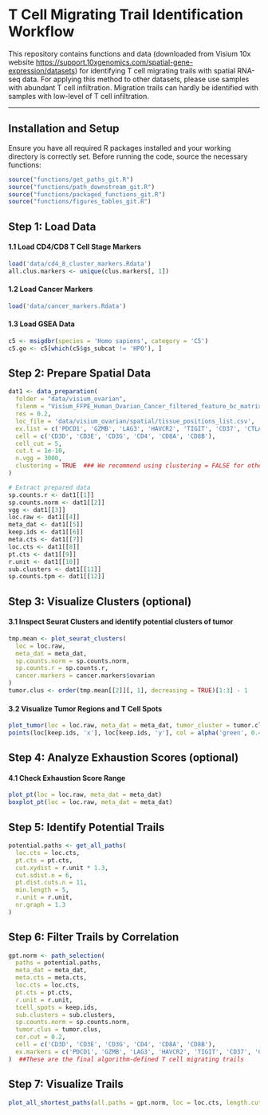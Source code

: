 # T Cell Migrating Trail Identification Workflow

This repository contains functions and data (downloaded from Visium 10x website https://support.10xgenomics.com/spatial-gene-expression/datasets) for identifying T cell migrating trails with spatial RNA-seq data. For applying this method to other datasets, please use samples with abundant T cell infiltration. Migration trails can hardly be identified with samples with low-level of T cell infiltration.  

---

## Installation and Setup

Ensure you have all required R packages installed and your working directory is correctly set. Before running the code, source the necessary functions:
```r
source("functions/get_paths_git.R")
source("functions/path_downstream_git.R")
source("functions/packaged_functions_git.R")
source("functions/figures_tables_git.R")
```

## Step 1: Load Data

#### 1.1 Load CD4/CD8 T Cell Stage Markers
```r
load('data/cd4_8_cluster_markers.Rdata')
all.clus.markers <- unique(clus.markers[, 1])
```

#### 1.2 Load Cancer Markers
```r
load('data/cancer_markers.Rdata')
```

#### 1.3 Load GSEA Data
```r
c5 <- msigdbr(species = 'Homo sapiens', category = 'C5')
c5.go <- c5[which(c5$gs_subcat != 'HPO'), ]
```

## Step 2: Prepare Spatial Data

```r
dat1 <- data_preparation(
  folder = "data/visium_ovarian",  
  filenm = "Visium_FFPE_Human_Ovarian_Cancer_filtered_feature_bc_matrix.h5", 
  res = 0.2,
  loc_file = 'data/visium_ovarian/spatial/tissue_positions_list.csv',
  ex.list = c('PDCD1', 'GZMB', 'LAG3', 'HAVCR2', 'TIGIT', 'CD37', 'CTLA4'),
  cell = c('CD3D', 'CD3E', 'CD3G', 'CD4', 'CD8A', 'CD8B'),
  cell_cut = 5,
  cut.t = 1e-10,
  n.vgg = 3000,
  clustering = TRUE  ### We recommend using clustering = FALSE for other datasets
)

# Extract prepared data
sp.counts.r <- dat1[[1]]
sp.counts.norm <- dat1[[2]]
vgg <- dat1[[3]]
loc.raw <- dat1[[4]]
meta_dat <- dat1[[5]]
keep.ids <- dat1[[6]]
meta.cts <- dat1[[7]]
loc.cts <- dat1[[8]]
pt.cts <- dat1[[9]]
r.unit <- dat1[[10]]
sub.clusters <- dat1[[11]]
sp.counts.tpm <- dat1[[12]]
```

## Step 3: Visualize Clusters (optional)

#### 3.1 Inspect Seurat Clusters and identify potential clusters of tumor

```r
tmp.mean <- plot_seurat_clusters(
  loc = loc.raw,
  meta_dat = meta_dat,
  sp.counts.norm = sp.counts.norm,
  sp.counts.r = sp.counts.r,
  cancer.markers = cancer.markers$ovarian
)
tumor.clus <- order(tmp.mean[[2]][, 1], decreasing = TRUE)[1:3] - 1
```

#### 3.2 Visualize Tumor Regions and T Cell Spots

```r
plot_tumor(loc = loc.raw, meta_dat = meta_dat, tumor_cluster = tumor.clus)
points(loc[keep.ids, 'x'], loc[keep.ids, 'y'], col = alpha('green', 0.4), pch = 19, cex = 0.5)
```

## Step 4: Analyze Exhaustion Scores (optional)

#### 4.1 Check Exhaustion Score Range
```r
plot_pt(loc = loc.raw, meta_dat = meta_dat)
boxplot_pt(loc = loc.raw, meta_dat = meta_dat)
```

## Step 5: Identify Potential Trails

```r
potential.paths <- get_all_paths(
  loc.cts = loc.cts,
  pt.cts = pt.cts,
  cut.xydist = r.unit * 1.3,
  cut.sdist.n = 6,
  pt.dist.cuts.n = 11,
  min.length = 5,
  r.unit = r.unit,
  nr.graph = 1.3
)
```

## Step 6: Filter Trails by Correlation

```r
gpt.norm <- path_selection(
  paths = potential.paths,
  meta_dat = meta_dat,
  meta.cts = meta.cts,
  loc.cts = loc.cts,
  pt.cts = pt.cts,
  r.unit = r.unit,
  tcell_spots = keep.ids,
  sub.clusters = sub.clusters,
  sp.counts.norm = sp.counts.norm,
  tumor.clus = tumor.clus,
  cor.cut = 0.2,
  cell = c('CD3D', 'CD3E', 'CD3G', 'CD4', 'CD8A', 'CD8B'),
  ex.markers = c('PDCD1', 'GZMB', 'LAG3', 'HAVCR2', 'TIGIT', 'CD37', 'CTLA4')
)  ##These are the final algorithm-defined T cell migrating trails
```

## Step 7: Visualize Trails
```r
plot_all_shortest_paths(all.paths = gpt.norm, loc = loc.cts, length.cut = 5)
```

